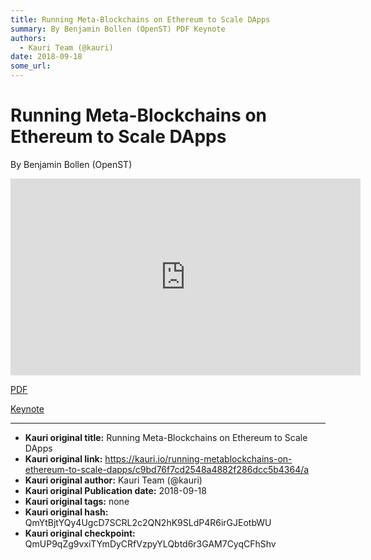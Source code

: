 ```yaml
---
title: Running Meta-Blockchains on Ethereum to Scale DApps
summary: By Benjamin Bollen (OpenST) PDF Keynote
authors:
  - Kauri Team (@kauri)
date: 2018-09-18
some_url: 
---
```


# Running Meta-Blockchains on Ethereum to Scale DApps


By Benjamin Bollen (OpenST)

<div align="center"><iframe width="560" height="315" src="https://drive.google.com/file/d/17oQ6s1FmH7JfkK-RlsgBIf2KORZLqEmU/preview" frameborder="0" allow="encrypted-media" allowfullscreen></iframe></div>

[PDF](https://github.com/ethberlin-hackathon/Talks-presentations/blob/master/resources/metablockchains-on-ethereum/OpenST-Metablockchains-to-scale-DApps.pdf)

[Keynote](https://github.com/ethberlin-hackathon/Talks-presentations/blob/master/resources/metablockchains-on-ethereum/OpenST-Metablockchains-to-scale-DApps.key)


---

- **Kauri original title:** Running Meta-Blockchains on Ethereum to Scale DApps
- **Kauri original link:** https://kauri.io/running-metablockchains-on-ethereum-to-scale-dapps/c9bd76f7cd2548a4882f286dcc5b4364/a
- **Kauri original author:** Kauri Team (@kauri)
- **Kauri original Publication date:** 2018-09-18
- **Kauri original tags:** none
- **Kauri original hash:** QmYtBjtYQy4UgcD7SCRL2c2QN2hK9SLdP4R6irGJEotbWU
- **Kauri original checkpoint:** QmUP9qZg9vxiTYmDyCRfVzpyYLQbtd6r3GAM7CyqCFhShv



